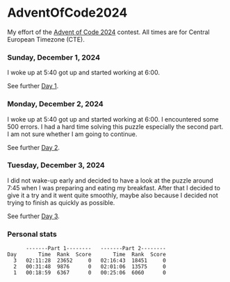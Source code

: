 # AdventOfCode2024

My effort of the [Advent of Code 2024](https://adventofcode.com/2024) contest.
All times are for Central European Timezone (CTE).

### Sunday, December 1, 2024

I woke up at 5:40 got up and started working at 6:00.

See further [Day 1](Day01.md).

### Monday, December 2, 2024

I woke up at 5:40 got up and started working at 6:00.
I encountered some 500 errors. I had a hard time solving this
puzzle especially the second part. I am not sure whether I am
going to continue.

See further [Day 2](Day02.md).

### Tuesday, December 3, 2024

I did not wake-up early and decided to have a look at the
puzzle around 7:45 when I was preparing and eating my breakfast.
After that I decided to give it a try and it went quite
smoothly, maybe also because I decided not trying to finish
as quickly as possible.

See further [Day 3](Day03.md).



### Personal stats

```
      -------Part 1--------   -------Part 2--------
Day       Time  Rank  Score       Time  Rank  Score
  3   02:11:28  23652     0   02:16:43  18451     0
  2   00:31:48  9876      0   02:01:06  13575     0
  1   00:18:59  6367      0   00:25:06  6060      0
```

